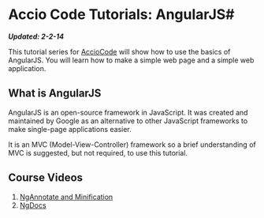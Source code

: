 # Accio Code Tutorials: AngularJS#

***Updated: 2-2-14***

This tutorial series for [AccioCode](https://www.youtube.com/user/CDPAdvertising "Accio Code on YouTube") will show how to use the basics of AngularJS. You will learn how to make a simple web page and a simple web application.

## What is AngularJS ##
AngularJS is an open-source framework in JavaScript. It was created and maintained by Google as an alternative to other JavaScript frameworks to make single-page applications easier.

It is an MVC (Model-View-Controller) framework so a brief understanding of MVC is suggested, but not required, to use this tutorial.

## Course Videos ##
1. [NgAnnotate and Minification](http://youtu.be/4waCqOuw3Tc "NgAnnotate and Minification")
2. [NgDocs](http://youtu.be/e31elKr5hD0 "NgDocs")